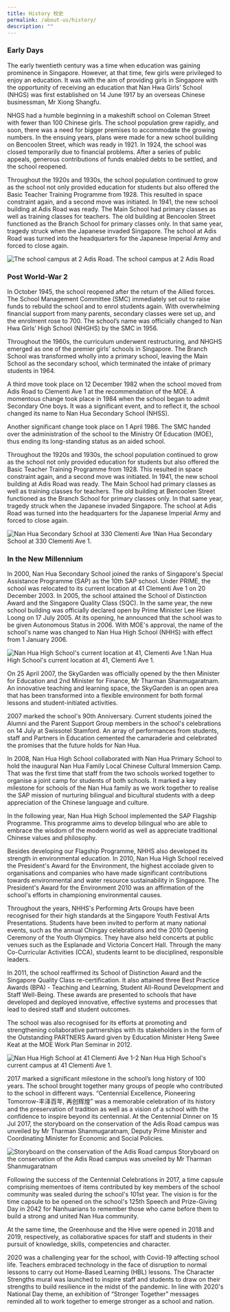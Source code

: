 ```yaml
---
title: History 校史
permalink: /about-us/history/
description: ""
---
```

### Early Days

The early twentieth century was a time when education was gaining prominence in Singapore. However, at that time, few girls were privileged to enjoy an education. It was with the aim of providing girls in Singapore with the opportunity of receiving an education that Nan Hwa Girls’ School (NHGS) was first established on 14 June 1917 by an overseas Chinese businessman, Mr Xiong Shangfu.

NHGS had a humble beginning in a makeshift school on Coleman Street with fewer than 100 Chinese girls. The school population grew rapidly, and soon, there was a need for bigger premises to accommodate the growing numbers. In the ensuing years, plans were made for a new school building on Bencoolen Street, which was ready in 1921. In 1924, the school was closed temporarily due to financial problems. After a series of public appeals, generous contributions of funds enabled debts to be settled, and the school reopened.

Throughout the 1920s and 1930s, the school population continued to grow as the school not only provided education for students but also offered the Basic Teacher Training Programme from 1928. This resulted in space constraint again, and a second move was initiated. In 1941, the new school building at Adis Road was ready. The Main School had primary classes as well as training classes for teachers. The old building at Bencoolen Street functioned as the Branch School for primary classes only. In that same year, tragedy struck when the Japanese invaded Singapore. The school at Adis Road was turned into the headquarters for the Japanese Imperial Army and forced to close again.

![The school campus at 2 Adis Road.](/images/Former%20Nam%20Wah%20Main%20School%20at%202%20Adis%20Road.jpg)                   The school campus at 2 Adis Road

### Post World-War 2
In October 1945, the school reopened after the return of the Allied forces. The School Management Committee (SMC) immediately set out to raise funds to rebuild the school and to enrol students again. With overwhelming financial support from many parents, secondary classes were set up, and the enrolment rose to 700. The school’s name was officially changed to Nan Hwa Girls’ High School (NHGHS) by the SMC in 1956.

Throughout the 1960s, the curriculum underwent restructuring, and NHGHS emerged as one of the premier girls’ schools in Singapore. The Branch School was transformed wholly into a primary school, leaving the Main School as the secondary school, which terminated the intake of primary students in 1964.

A third move took place on 12 December 1982 when the school moved from Adis Road to Clementi Ave 1 at the recommendation of the MOE. A momentous change took place in 1984 when the school began to admit Secondary One boys. It was a significant event, and to reflect it, the school changed its name to Nan Hua Secondary School (NHSS).

Another significant change took place on 1 April 1986. The SMC handed over the administration of the school to the Ministry Of Education (MOE), thus ending its long-standing status as an aided school. 

Throughout the 1920s and 1930s, the school population continued to grow as the school not only provided education for students but also offered the Basic Teacher Training Programme from 1928. This resulted in space constraint again, and a second move was initiated. In 1941, the new school building at Adis Road was ready. The Main School had primary classes as well as training classes for teachers. The old building at Bencoolen Street functioned as the Branch School for primary classes only. In that same year, tragedy struck when the Japanese invaded Singapore. The school at Adis Road was turned into the headquarters for the Japanese Imperial Army and forced to close again.

![Nan Hua Secondary School at 330 Clementi Ave 1](/images/Nan%20Hua%20Secondary%20School%20at%20330%20Clementi%20Ave%201.jpg)Nan Hua Secondary School at 330 Clementi Ave 1.

### In the New Millennium
In 2000, Nan Hua Secondary School joined the ranks of Singapore's Special Assistance Programme (SAP) as the 10th SAP school. Under PRIME, the school was relocated to its current location at 41 Clementi Ave 1 on 20 December 2003. In 2005, the school attained the School of Distinction Award and the Singapore Quality Class (SQC). In the same year, the new school building was officially declared open by Prime Minister Lee Hsien Loong on 17 July 2005. At its opening, he announced that the school was to be given Autonomous Status in 2006. With MOE's approval, the name of the school's name was changed to Nan Hua High School (NHHS) with effect from 1 January 2006.

![Nan Hua High School's current location at 41, Clementi Ave 1.](/images/IMG_9840a_compressed.jpg)Nan Hua High School's current location at 41, Clementi Ave 1.

On 25 April 2007, the SkyGarden was officially opened by the then Minister for Education and 2nd Minister for Finance, Mr Tharman Shanmugaratnam. An innovative teaching and learning space, the SkyGarden is an open area that has been transformed into a flexible environment for both formal lessons and student-initiated activities.

2007 marked the school's 90th Anniversary. Current students joined the Alumni and the Parent Support Group members in the school's celebrations on 14 July at Swissotel Stamford. An array of performances from students, staff and Partners in Education cemented the camaraderie and celebrated the promises that the future holds for Nan Hua.

In 2008, Nan Hua High School collaborated with Nan Hua Primary School to hold the inaugural Nan Hua Family Local Chinese Cultural Immersion Camp. That was the first time that staff from the two schools worked together to organise a joint camp for students of both schools. It marked a key milestone for schools of the Nan Hua family as we work together to realise the SAP mission of nurturing bilingual and bicultural students with a deep appreciation of the Chinese language and culture.

In the following year, Nan Hua High School implemented the SAP Flagship Programme. This programme aims to develop bilingual who are able to embrace the wisdom of the modern world as well as appreciate traditional Chinese values and philosophy.

Besides developing our Flagship Programme, NHHS also developed its strength in environmental education. In 2010, Nan Hua High School received the President's Award for the Environment, the highest accolade given to organisations and companies who have made significant contributions towards environmental and water resource sustainability in Singapore. The President's Award for the Environment 2010 was an affirmation of the school's efforts in championing environmental causes.

Throughout the years, NHHS's Performing Arts Groups have been recognised for their high standards at the Singapore Youth Festival Arts Presentations. Students have been invited to perform at many national events, such as the annual Chingay celebrations and the 2010 Opening Ceremony of the Youth Olympics. They have also held concerts at public venues such as the Esplanade and Victoria Concert Hall. Through the many Co-Curricular Activities (CCA), students learnt to be disciplined, responsible leaders.

In 2011, the school reaffirmed its School of Distinction Award and the Singapore Quality Class re-certification. It also attained three Best Practice Awards (BPA) - Teaching and Learning, Student All-Round Development and Staff Well-Being. These awards are presented to schools that have developed and deployed innovative, effective systems and processes that lead to desired staff and student outcomes.

The school was also recognised for its efforts at promoting and strengthening collaborative partnerships with its stakeholders in the form of the Outstanding PARTNERS Award given by Education Minister Heng Swee Keat at the MOE Work Plan Seminar in 2012.

![Nan Hua High School at 41 Clementi Ave 1-2](/images/Nan%20Hua%20High%20School%20at%2041%20Clementi%20Ave%201-2.jpg)
Nan Hua High School's current campus at 41 Clementi Ave 1.

2017 marked a significant milestone in the school’s long history of 100 years. The school brought together many groups of people who contributed to the school in different ways. “Centennial Excellence, Pioneering Tomorrow-丰泽百年, 再创辉煌” was a memorable celebration of its history and the preservation of tradition as well as a vision of a school with the confidence to inspire beyond its centennial. At the Centennial Dinner on 15 Jul 2017, the storyboard on the conservation of the Adis Road campus was unveiled by Mr Tharman Shanmugaratnam, Deputy Prime Minister and Coordinating Minister for Economic and Social Policies.

![Storyboard on the conservation of the Adis Road campus ](/images/NHHS-162_scaleddown.jpg)
Storyboard on the conservation of the Adis Road campus was unveiled by Mr Tharman Shanmugaratnam

Following the success of the Centennial Celebrations in 2017, a time capsule comprising mementoes of items contributed by key members of the school community was sealed during the  school's 101st year. The vision is for the time capsule to be opened on the school's 125th Speech and Prize-Giving Day in 2042 for Nanhuarians to remember those who came before them to build a strong and united Nan Hua community.

At the same time, the Greenhouse and the Hive were opened in 2018 and 2019, respectively, as collaborative spaces for staff and students in their pursuit of knowledge, skills, competencies and character.

2020 was a challenging year for the school, with Covid-19 affecting school life. Teachers embraced technology in the face of disruption to normal lessons to carry out Home-Based Learning (HBL) lessons. The Character Strengths mural was launched to inspire staff and students to draw on their strengths to build resilience in the midst of the pandemic. In line with 2020's National Day theme, an exhibition of “Stronger Together” messages reminded all to work together to emerge stronger as a school and nation.
